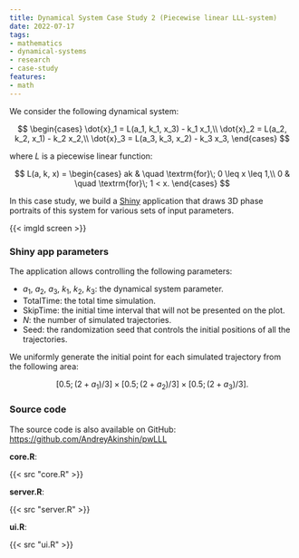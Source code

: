 ```yaml
---
title: Dynamical System Case Study 2 (Piecewise linear LLL-system)
date: 2022-07-17
tags:
- mathematics
- dynamical-systems
- research
- case-study
features:
- math
---
```


We consider the following dynamical system:

$$
\begin{cases}
  \dot{x}_1 = L(a_1, k_1, x_3) - k_1 x_1,\\
  \dot{x}_2 = L(a_2, k_2, x_1) - k_2 x_2,\\
  \dot{x}_3 = L(a_3, k_3, x_2) - k_3 x_3,
\end{cases}
$$

where $L$ is a piecewise linear function:

$$
L(a, k, x) = \begin{cases}
ak & \quad \textrm{for}\; 0 \leq x \leq 1,\\
0 & \quad \textrm{for}\; 1 < x.
\end{cases}
$$

In this case study, we build a [Shiny](https://shiny.rstudio.com/) application that draws 3D phase portraits of this system for various sets of input parameters.

{{< imgld screen >}}

<!--more-->

### Shiny app parameters

The application allows controlling the following parameters:

* $a_1$, $a_2$, $a_3$, $k_1$, $k_2$, $k_3$: the dynamical system parameter.
* $\textrm{TotalTime}$: the total time simulation.
* $\textrm{SkipTime}$: the initial time interval that will not be presented on the plot.
* $N$: the number of simulated trajectories.
* $\textrm{Seed}$: the randomization seed that controls the initial positions of all the trajectories.

We uniformly generate the initial point for each simulated trajectory from the following area:

$$
[0.5; (2+a_1)/3]
\times
[0.5; (2+a_2)/3]
\times
[0.5; (2+a_3)/3].
$$

### Source code

The source code is also available on GitHub: https://github.com/AndreyAkinshin/pwLLL

**core.R**:

{{< src "core.R" >}}

**server.R**:

{{< src "server.R" >}}

**ui.R**:

{{< src "ui.R" >}}
